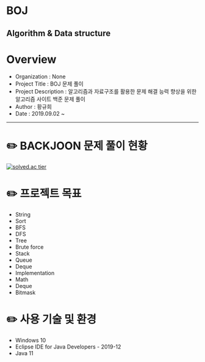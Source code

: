 # BOJ
Algorithm & Data structure
-----------------------------
# Overview
* Organization : None
* Project Title : BOJ 문제 풀이
* Project Description : 알고리즘과 자료구조를 활용한 문제 해결 능력 향상을 위한 알고리즘 사이트 백준 문제 풀이 
* Author : 황규희  
* Date : 2019.09.02 ~
-----------------------------
# ✏️ BACKJOON 문제 풀이 현황  
[![solved.ac tier](http://mazassumnida.wtf/api/generate_badge?boj=wkqk66)](https://solved.ac/wkqk66)  
# ✏️ 프로젝트 목표  
* String
* Sort
* BFS
* DFS
* Tree
* Brute force
* Stack
* Queue
* Deque
* Implementation
* Math
* Deque
* Bitmask
# ✏️ 사용 기술 및 환경  
* Windows 10
* Eclipse IDE for Java Developers - 2019-12
* Java 11

